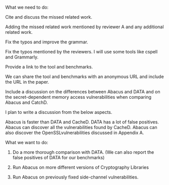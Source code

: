What we need to do:

Cite and discuss the missed related work.

Adding the missed related work mentioned by reviewer A and any additional related work.



Fix the typos and improve the grammar.

Fix the typos mentioned by the reviewers. I will use some tools like cspell and Grammarly.



Provide a link to the tool and benchmarks.

We can share the tool and benchmarks with an anonymous URL and include the URL in the paper.



Include a discussion on the differences between Abacus and DATA and on the secret-dependent memory access vulnerabilities when comparing Abacus and CatchD.

I plan to write a discussion from the below aspects.

Abacus is faster than DATA and CacheD.
DATA has a lot of false positives.
Abacus can discover all the vulnerabilities found by CacheD. Abacus can also discover the OpenSSLvulnerabilities discussed in Appendix A.

What we want to do:
1. Do a more thorough comparison with DATA. (We can also report the false positives of DATA for our benchmarks)

2. Run Abacus on more different versions of Cryptography Libraries

3. Run Abacus on previously fixed side-channel vulnerabilities.


